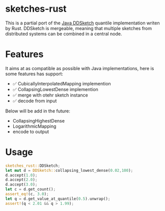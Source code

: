 # sketches-rust
This is a partial port of the [Java DDSketch](https://github.com/DataDog/sketches-java) quantile implementation writen by Rust. DDSketch is mergeable, meaning that multiple sketches from distributed systems can be combined in a central node.

# Features
It aims at as compatible as possible with Java implementations, here is some features has support: 
- ✅  CubicallyInterpolatedMapping implemention
- ✅  CollapsingLowestDense implemention
- ✅  merge with otehr sketch instance
- ✅  decode from input

Below will be add in the future:
- CollapsingHighestDense
- LogarithmicMapping 
- encode to output


# Usage
```rust
sketches_rust::DDSketch;
let mut d = DDSketch::collapsing_lowest_dense(0.02,100);
d.accept(1.0);
d.accept(2.0);
d.accept(3.0);
let c = d.get_count();
assert_eq!(c, 3.0);
let q = d.get_value_at_quantile(0.5).unwrap();
assert!(q < 2.01 && q > 1.99);
```

